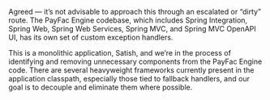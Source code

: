 Agreed — it’s not advisable to approach this through an escalated or “dirty” route. The PayFac Engine codebase, which includes Spring Integration, Spring Web, Spring Web Services, Spring MVC, and Spring MVC OpenAPI UI, has its own set of custom exception handlers.

This is a monolithic application, Satish, and we’re in the process of identifying and removing unnecessary components from the PayFac Engine code. There are several heavyweight frameworks currently present in the application classpath, especially those tied to fallback handlers, and our goal is to decouple and eliminate them where possible.

